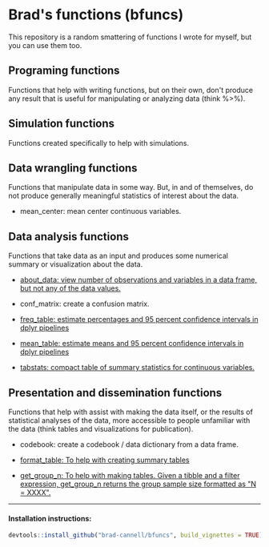 # Brad's functions (bfuncs)

This repository is a random smattering of functions I wrote for myself, but you can use them too.

<!-- Need to make help vignettes and link to them below -->

## Programing functions

Functions that help with writing functions, but on their own, don't produce any result that is useful for manipulating or analyzing data (think %>%).

## Simulation functions

Functions created specifically to help with simulations.

## Data wrangling functions

Functions that manipulate data in some way. But, in and of themselves, do not produce generally meaningful statistics of interest about the data.

* mean_center: mean center continuous variables.

## Data analysis functions

Functions that take data as an input and produces some numerical summary or visualization about the data.

* [about_data: view number of observations and variables in a data frame, but not any of the data values.](https://rawgit.com/brad-cannell/bfuncs/master/inst/doc/descriptive_analysis.html)

* conf_matrix: create a confusion matrix.

* [freq_table: estimate percentages and 95 percent confidence intervals in dplyr pipelines](https://rawgit.com/brad-cannell/bfuncs/master/inst/doc/descriptive_analysis.html)

* [mean_table: estimate means and 95 percent confidence intervals in dplyr pipelines](https://rawgit.com/brad-cannell/bfuncs/master/inst/doc/descriptive_analysis.html)

* [tabstats: compact table of summary statistics for continuous variables.](https://rawgit.com/brad-cannell/bfuncs/master/inst/doc/using_tabstat_with_dplyr.html)

## Presentation and dissemination functions

Functions that help with assist with making the data itself, or the results of statistical analyses of the data, more accessible to people unfamiliar with the data (think tables and visualizations for publication).

* codebook: create a codebook / data dictionary from a data frame.

* [format_table: To help with creating summary tables](https://rawgit.com/brad-cannell/bfuncs/master/inst/doc/presentation_dissemination.html)

* [get_group_n: To help with making tables. Given a tibble and a filter expression, get_group_n returns the group sample size formatted as "N = XXXX".](https://rawgit.com/brad-cannell/bfuncs/master/inst/doc/presentation_dissemination.html)


-------------------------------------------------------------------------------

#### Installation instructions:

``` r
devtools::install_github("brad-cannell/bfuncs", build_vignettes = TRUE)
```
